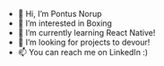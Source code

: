 - 👋 Hi, I’m Pontus Norup
- 👀 I’m interested in Boxing
- 🌱 I’m currently learning React Native!
- 💞️ I’m looking for projects to devour!
- 📫 You can reach me on LinkedIn :)

<!---
Lodjuret2001/Lodjuret2001 is a ✨ special ✨ repository because its `README.md` (this file) appears on your GitHub profile.
You can click the Preview link to take a look at your changes.
--->
